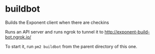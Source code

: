# buildbot
Builds the Exponent client when there are checkins

Runs an API server and runs ngrok to tunnel it to http://exponent-build-bot.ngrok.io/

To start it, run `pm2 buildbot` from the parent directory of this one.
